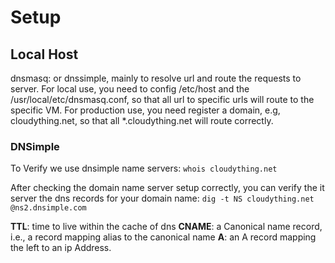 # Setup

## Local Host
dnsmasq: or dnssimple, mainly to resolve url and route the requests to server. 
For local use, you need to config /etc/host and the /usr/local/etc/dnsmasq.conf, so that all url to specific urls will route to the specific VM.
For production use, you need register a domain, e.g, cloudything.net, so that all *.cloudything.net will route correctly.

### DNSimple
To Verify we use dnsimple name servers:
`whois cloudything.net`

After checking the domain name server setup correctly, you can verify the it server the dns records for your domain name:
`dig -t NS cloudything.net @ns2.dnsimple.com`

**TTL**: time to live within the cache of dns
**CNAME**: a Canonical name record, i.e., a record mapping alias to the canonical name
**A**: an A record mapping the left to an ip Address.

